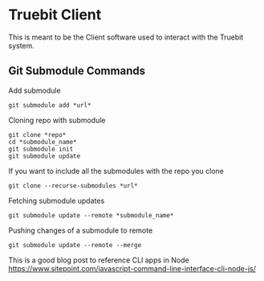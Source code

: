 # Truebit Client

This is meant to be the Client software used to interact with the Truebit system.

## Git Submodule Commands

Add submodule
```
git submodule add *url*
```

Cloning repo with submodule
```
git clone *repo*
cd *submodule_name*
git submodule init
git submodule update
```

If you want to include all the submodules with the repo you clone
```
git clone --recurse-submodules *url*
```

Fetching submodule updates
```
git submodule update --remote *submodule_name*
```

Pushing changes of a submodule to remote
```
git submodule update --remote --merge
```

This is a good blog post to reference CLI apps in Node
https://www.sitepoint.com/javascript-command-line-interface-cli-node-js/